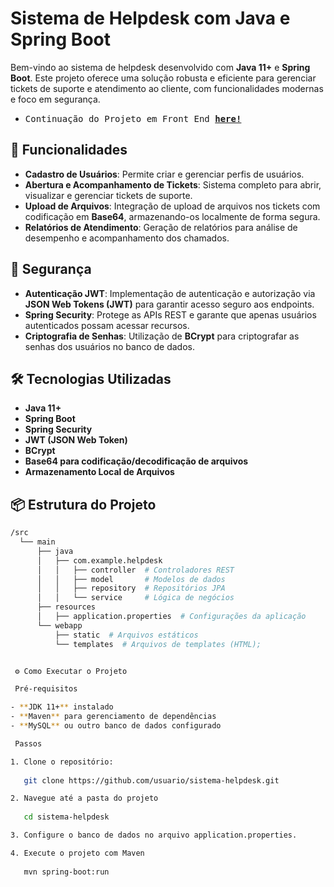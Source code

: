 # Sistema de Helpdesk com Java e Spring Boot

Bem-vindo ao sistema de helpdesk desenvolvido com **Java 11+** e **Spring Boot**. Este projeto oferece uma solução robusta e eficiente para gerenciar tickets de suporte e atendimento ao cliente, com funcionalidades modernas e foco em segurança.

- <samp> Continuação do Projeto em Front End [__here!__](https://github.com/Vitorcunh/Sistema-de-Atendimento-ao-Cliente-Helpdesk-FrontEnd)</samp>

## 🚀 Funcionalidades

- **Cadastro de Usuários**: Permite criar e gerenciar perfis de usuários.
- **Abertura e Acompanhamento de Tickets**: Sistema completo para abrir, visualizar e gerenciar tickets de suporte.
- **Upload de Arquivos**: Integração de upload de arquivos nos tickets com codificação em **Base64**, armazenando-os localmente de forma segura.
- **Relatórios de Atendimento**: Geração de relatórios para análise de desempenho e acompanhamento dos chamados.

## 🔐 Segurança

- **Autenticação JWT**: Implementação de autenticação e autorização via **JSON Web Tokens (JWT)** para garantir acesso seguro aos endpoints.
- **Spring Security**: Protege as APIs REST e garante que apenas usuários autenticados possam acessar recursos.
- **Criptografia de Senhas**: Utilização de **BCrypt** para criptografar as senhas dos usuários no banco de dados.

## 🛠️ Tecnologias Utilizadas

- **Java 11+**
- **Spring Boot**
- **Spring Security**
- **JWT (JSON Web Token)**
- **BCrypt**
- **Base64 para codificação/decodificação de arquivos**
- **Armazenamento Local de Arquivos**

## 📦 Estrutura do Projeto

```bash
/src
  └── main
      ├── java
      │   ├── com.example.helpdesk
      │   │   ├── controller  # Controladores REST
      │   │   ├── model       # Modelos de dados
      │   │   ├── repository  # Repositórios JPA
      │   │   └── service     # Lógica de negócios
      ├── resources
      │   ├── application.properties  # Configurações da aplicação
      └── webapp
          ├── static  # Arquivos estáticos
          └── templates  # Arquivos de templates (HTML);


 ⚙️ Como Executar o Projeto

 Pré-requisitos

- **JDK 11+** instalado
- **Maven** para gerenciamento de dependências
- **MySQL** ou outro banco de dados configurado

 Passos

1. Clone o repositório:
   
   git clone https://github.com/usuario/sistema-helpdesk.git

2. Navegue até a pasta do projeto
   
   cd sistema-helpdesk

3. Configure o banco de dados no arquivo application.properties.

4. Execute o projeto com Maven
   
   mvn spring-boot:run



